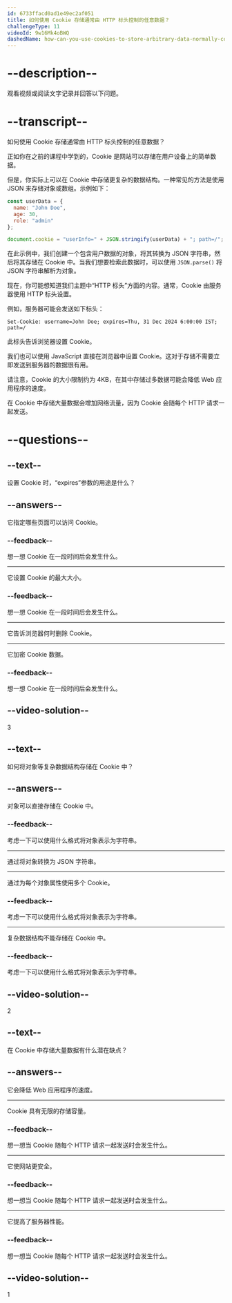```yaml
---
id: 6733ffacd0ad1e49ec2af051
title: 如何使用 Cookie 存储通常由 HTTP 标头控制的任意数据？
challengeType: 11
videoId: 9w16Mk4oBWQ
dashedName: how-can-you-use-cookies-to-store-arbitrary-data-normally-controlled-by-http-headers
---
```


# --description--

观看视频或阅读文字记录并回答以下问题。

# --transcript--

如何使用 Cookie 存储通常由 HTTP 标头控制的任意数据？

正如你在之前的课程中学到的，Cookie 是网站可以存储在用户设备上的简单数据。

但是，你实际上可以在 Cookie 中存储更复杂的数据结构。一种常见的方法是使用 JSON 来存储对象或数组。示例如下：

```js
const userData = {
  name: "John Doe",
  age: 30,
  role: "admin"
};

document.cookie = "userInfo=" + JSON.stringify(userData) + "; path=/";
```

在此示例中，我们创建一个包含用户数据的对象，将其转换为 JSON 字符串，然后将其存储在 Cookie 中。当我们想要检索此数据时，可以使用 `JSON.parse()` 将 JSON 字符串解析为对象。

现在，你可能想知道我们主题中“HTTP 标头”方面的内容。通常，Cookie 由服务器使用 HTTP 标头设置。

例如，服务器可能会发送如下标头：

```http
Set-Cookie: username=John Doe; expires=Thu, 31 Dec 2024 6:00:00 IST; path=/
```

此标头告诉浏览器设置 Cookie。

我们也可以使用 JavaScript 直接在浏览器中设置 Cookie。这对于存储不需要立即发送到服务器的数据很有用。

请注意，Cookie 的大小限制约为 4KB，在其中存储过多数据可能会降低 Web 应用程序的速度。

在 Cookie 中存储大量数据会增加网络流量，因为 Cookie 会随每个 HTTP 请求一起发送。

# --questions--

## --text--

设置 Cookie 时，“expires”参数的用途是什么？

## --answers--

它指定哪些页面可以访问 Cookie。

### --feedback--

想一想 Cookie 在一段时间后会发生什么。

---

它设置 Cookie 的最大大小。

### --feedback--

想一想 Cookie 在一段时间后会发生什么。

---

它告诉浏览器何时删除 Cookie。

---

它加密 Cookie 数据。

### --feedback--

想一想 Cookie 在一段时间后会发生什么。

## --video-solution--

3

## --text--

如何将对象等复杂数据结构存储在 Cookie 中？

## --answers--

对象可以直接存储在 Cookie 中。

### --feedback--

考虑一下可以使用什么格式将对象表示为字符串。

---

通过将对象转换为 JSON 字符串。

---

通过为每个对象属性使用多个 Cookie。

### --feedback--

考虑一下可以使用什么格式将对象表示为字符串。

---

复杂数据结构不能存储在 Cookie 中。

### --feedback--

考虑一下可以使用什么格式将对象表示为字符串。

## --video-solution--

2

## --text--

在 Cookie 中存储大量数据有什么潜在缺点？

## --answers--

它会降低 Web 应用程序的速度。

---

Cookie 具有无限的存储容量。

### --feedback--

想一想当 Cookie 随每个 HTTP 请求一起发送时会发生什么。

---

它使网站更安全。

### --feedback--

想一想当 Cookie 随每个 HTTP 请求一起发送时会发生什么。

---

它提高了服务器性能。

### --feedback--

想一想当 Cookie 随每个 HTTP 请求一起发送时会发生什么。

## --video-solution--

1
